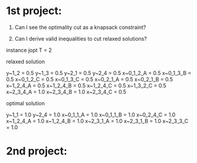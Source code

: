 # 1st project:

1) Can I see the optimality cut as a knapsack constraint?

2) Can I derive valid inequalities to cut relaxed solutions?

instance jopt T = 2

relaxed solution

y~1_2 = 0.5
y~1_3 = 0.5
y~2_1 = 0.5
y~2_4 = 0.5
x~0_1_2_A = 0.5
x~0_1_3_B = 0.5
x~0_1_2_C = 0.5
x~0_1_3_C = 0.5
x~0_2_1_A = 0.5
x~0_2_1_B = 0.5
x~1_2_4_A = 0.5
x~1_2_4_B = 0.5
x~1_2_4_C = 0.5
x~1_3_2_C = 0.5
x~2_3_4_A = 1.0
x~2_3_4_B = 1.0
x~2_3_4_C = 0.5

optimal solution

y~1_1 = 1.0
y~2_4 = 1.0
x~0_1_1_A = 1.0
x~0_1_1_B = 1.0
x~0_2_4_C = 1.0
x~1_2_4_A = 1.0
x~1_2_4_B = 1.0
x~2_3_1_A = 1.0
x~2_3_1_B = 1.0
x~2_3_3_C = 1.0

# 2nd project:

